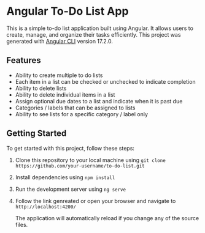 # Angular To-Do List App

This is a simple to-do list application built using Angular. It allows users to create, manage, and organize their tasks efficiently.
This project was generated with [Angular CLI](https://github.com/angular/angular-cli) version 17.2.0.

## Features


-  Ability to create multiple to do lists
-  Each item in a list can be checked or unchecked to indicate completion
- Ability to delete lists
- Ability to delete individual items in a list
- Assign optional due dates to a list and indicate when it is past due
- Categories / labels that can be assigned to lists
- Ability to see lists for a specific category / label only
## Getting Started

To get started with this project, follow these steps:

1. Clone this repository to your local machine using `git clone https://github.com/your-username/to-do-list.git`
2. Install dependencies using `npm install`
3. Run the development server using `ng serve`
4. Follow the link genreated or open your browser and navigate to `http://localhost:4200/`
 
      The application will automatically reload if you change any of the source files.

